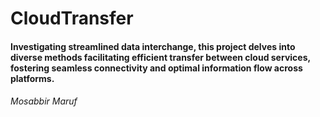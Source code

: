 # CloudTransfer

#### Investigating streamlined data interchange, this project delves into diverse methods facilitating efficient transfer between cloud services, fostering seamless connectivity and optimal information flow across platforms.

###### Mosabbir Maruf

